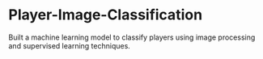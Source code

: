 # Player-Image-Classification
Built a machine learning model to classify players using image processing and supervised learning techniques.
